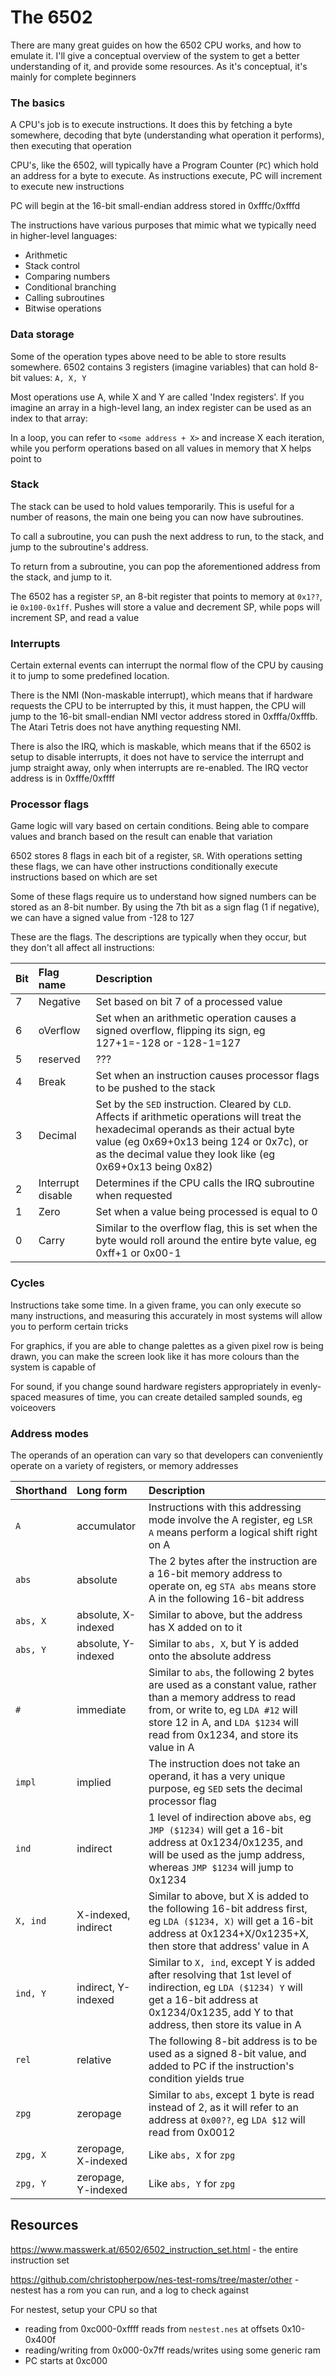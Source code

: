 # The 6502

There are many great guides on how the 6502 CPU works, and how to emulate it. I'll give a conceptual overview of the system to get a better understanding of it, and provide some resources. As it's conceptual, it's mainly for complete beginners

### The basics

A CPU's job is to execute instructions. It does this by fetching a byte somewhere, decoding that byte (understanding what operation it performs), then executing that operation

CPU's, like the 6502, will typically have a Program Counter (`PC`) which hold an address for a byte to execute. As instructions execute, PC will increment to execute new instructions

PC will begin at the 16-bit small-endian address stored in 0xfffc/0xfffd

The instructions have various purposes that mimic what we typically need in higher-level languages:

* Arithmetic
* Stack control
* Comparing numbers
* Conditional branching
* Calling subroutines
* Bitwise operations

### Data storage

Some of the operation types above need to be able to store results somewhere. 6502 contains 3 registers (imagine variables) that can hold 8-bit values: `A, X, Y`

Most operations use A, while X and Y are called 'Index registers'. If you imagine an array in a high-level lang, an index register can be used as an index to that array:

In a loop, you can refer to `<some address + X>` and increase X each iteration, while you perform operations based on all values in memory that X helps point to

### Stack

The stack can be used to hold values temporarily. This is useful for a number of reasons, the main one being you can now have subroutines.

To call a subroutine, you can push the next address to run, to the stack, and jump to the subroutine's address.

To return from a subroutine, you can pop the aforementioned address from the stack, and jump to it.

The 6502 has a register `SP`, an 8-bit register that points to memory at `0x1??`, ie `0x100-0x1ff`. Pushes will store a value and decrement SP, while pops will increment SP, and read a value

### Interrupts

Certain external events can interrupt the normal flow of the CPU by causing it to jump to some predefined location.

There is the NMI (Non-maskable interrupt), which means that if hardware requests the CPU to be interrupted by this, it must happen, the CPU will jump to the 16-bit small-endian NMI vector address stored in 0xfffa/0xfffb. The Atari Tetris does not have anything requesting NMI.

There is also the IRQ, which is maskable, which means that if the 6502 is setup to disable interrupts, it does not have to service the interrupt and jump straight away, only when interrupts are re-enabled. The IRQ vector address is in 0xfffe/0xffff

### Processor flags

Game logic will vary based on certain conditions. Being able to compare values and branch based on the result can enable that variation

6502 stores 8 flags in each bit of a register, `SR`. With operations setting these flags, we can have other instructions conditionally execute instructions based on which are set

Some of these flags require us to understand how signed numbers can be stored as an 8-bit number. By using the 7th bit as a sign flag (1 if negative), we can have a signed value from -128 to 127

These are the flags. The descriptions are typically when they occur, but they don't all affect all instructions:

| Bit | Flag name | Description |
| :--- | :--- | :--- |
| 7 | Negative | Set based on bit 7 of a processed value |
| 6 | oVerflow | Set when an arithmetic operation causes a signed overflow, flipping its sign, eg 127+1=-128 or -128-1=127 |
| 5 | reserved | ??? |
| 4 | Break | Set when an instruction causes processor flags to be pushed to the stack |
| 3 | Decimal | Set by the `SED` instruction. Cleared by `CLD`. Affects if arithmetic operations will treat the hexadecimal operands as their actual byte value (eg 0x69+0x13 being 124 or 0x7c), or as the decimal value they look like (eg 0x69+0x13 being 0x82) |
| 2 | Interrupt disable | Determines if the CPU calls the IRQ subroutine when requested |
| 1 | Zero | Set when a value being processed is equal to 0 |
| 0 | Carry | Similar to the overflow flag, this is set when the byte would roll around the entire byte value, eg 0xff+1 or 0x00-1 |

### Cycles

Instructions take some time. In a given frame, you can only execute so many instructions, and measuring this accurately in most systems will allow you to perform certain tricks

For graphics, if you are able to change palettes as a given pixel row is being drawn, you can make the screen look like it has more colours than the system is capable of

For sound, if you change sound hardware registers appropriately in evenly-spaced measures of time, you can create detailed sampled sounds, eg voiceovers

### Address modes

The operands of an operation can vary so that developers can conveniently operate on a variety of registers, or memory addresses

| Shorthand | Long form | Description |
| :--- | :--- | :--- |
| `A` | accumulator | Instructions with this addressing mode involve the A register, eg `LSR A` means perform a logical shift right on A |
| `abs` | absolute | The 2 bytes after the instruction are a 16-bit memory address to operate on, eg `STA abs` means store A in the following 16-bit address |
| `abs, X` | absolute, X-indexed | Similar to above, but the address has X added on to it |
| `abs, Y` | absolute, Y-indexed | Similar to `abs, X`, but Y is added onto the absolute address |
| `#` | immediate | Similar to `abs`, the following 2 bytes are used as a constant value, rather than a memory address to read from, or write to, eg `LDA #12` will store 12 in A, and `LDA $1234` will read from 0x1234, and store its value in A |
| `impl` | implied | The instruction does not take an operand, it has a very unique purpose, eg `SED` sets the decimal processor flag |
| `ind` | indirect | 1 level of indirection above `abs`, eg `JMP ($1234)` will get a 16-bit address at 0x1234/0x1235, and will be used as the jump address, whereas `JMP $1234` will jump to 0x1234 |
| `X, ind` | X-indexed, indirect | Similar to above, but X is added to the following 16-bit address first, eg `LDA ($1234, X)` will get a 16-bit address at 0x1234+X/0x1235+X, then store that address' value in A |
| `ind, Y` | indirect, Y-indexed | Similar to `X, ind`, except Y is added after resolving that 1st level of indirection, eg `LDA ($1234) Y` will get a 16-bit address at 0x1234/0x1235, add Y to that address, then store its value in A |
| `rel` | relative | The following 8-bit address is to be used as a signed 8-bit value, and added to PC if the instruction's condition yields true |
| `zpg` | zeropage | Similar to `abs`, except 1 byte is read instead of 2, as it will refer to an address at `0x00??`, eg `LDA $12` will read from 0x0012 |
| `zpg, X` | zeropage, X-indexed | Like `abs, X` for `zpg` |
| `zpg, Y` | zeropage, Y-indexed | Like `abs, Y` for `zpg` |

## Resources

https://www.masswerk.at/6502/6502_instruction_set.html - the entire instruction set

https://github.com/christopherpow/nes-test-roms/tree/master/other - nestest has a rom you can run, and a log to check against

For nestest, setup your CPU so that
* reading from 0xc000-0xffff reads from `nestest.nes` at offsets 0x10-0x400f
* reading/writing from 0x000-0x7ff reads/writes using some generic ram
* PC starts at 0xc000
